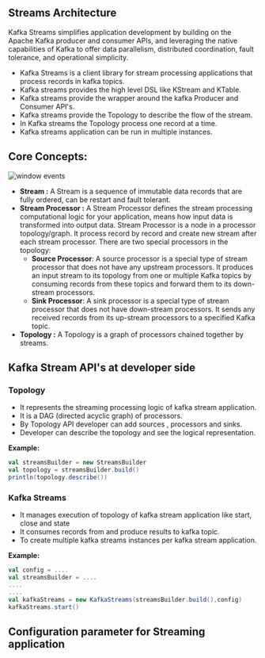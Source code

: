 ## Streams Architecture

Kafka Streams simplifies application development by building on the Apache Kafka producer and consumer APIs, and leveraging the native capabilities of Kafka to offer data parallelism, distributed coordination, fault tolerance, and operational simplicity.

 - Kafka Streams is a client library for stream processing applications that process records in kafka topics.
 - Kafka streams provides the high level DSL like KStream and KTable.
 - Kafka streams provide the wrapper around the kafka Producer and Consumer API's.
 - Kafka streams provide the Topology to describe the flow of the stream.
 - In Kafka streams the Topology process one record at a time.
 - Kafka streams application can be run in multiple instances. 

## Core Concepts:

 
![window events](https://github.com/gurditsingh/blog/blob/gh-pages/_screenshots/kafka-topology.png?raw=true) 
 - **Stream :** A Stream is a sequence of immutable data records that are fully ordered, can be restart and fault tolerant.
 - **Stream Processor :** A Stream Processor defines the stream processing computational logic for your application, means how input data is transformed into output data. Stream Processor is a node in a processor topology/graph. It process record by record and create new stream after each stream processor. There are two special processors in the topology:
	-   **Source Processor**: A source processor is a special type of  stream processor that does not have any upstream processors. It produces an input stream to its topology from one or multiple Kafka topics by consuming records from these topics and forward them to its down-stream processors.
	-   **Sink Processor**: A sink processor is a special type of stream processor that does not have down-stream processors. It sends any received records from its up-stream processors to a specified Kafka topic.
- **Topology :** A Topology is a graph of processors chained together by streams.


## Kafka Stream API's at developer side

### Topology

 - It represents the streaming processing logic of kafka stream application.
 - It is a DAG (directed acyclic graph) of processors.
 - By Topology API developer can add sources , processors and sinks.
 - Developer can describe the topology and see the logical representation.
 
 
 **Example:**
```scala
val streamsBuilder = new StreamsBuilder
val topology = streamsBuilder.build()
println(topology.describe())
``` 

### Kafka Streams

 - It manages execution of topology of kafka stream application like start, close and state
 - It consumes records from and produce results to kafka topic.
 - To create multiple kafka streams instances per kafka stream application.
 
 **Example:**
 ```scala
val config = ....
val streamsBuilder = ....
....
....
val kafkaStreams = new KafkaStreams(streamsBuilder.build(),config)
kafkaStreams.start()
```

## Configuration parameter for Streaming application


<!--stackedit_data:
eyJoaXN0b3J5IjpbLTEwMjQ0MzIzNjYsMjA4MjYwMTYxNiwtMj
ExMzcyOTkzMiwtOTMxNjIxOTUsNjM5NTM1MDAwLDE2MzY4ODkw
NTIsLTY3NjIxMzk2NiwtMTA4ODIxNDU1NCwtMTExMzU2MzgyNi
wtMTk0NDY3NzQ0MCwxNjcyODgzNzMxLC03NDU1ODQ3MTMsLTY0
NzI5OTY3OCw0MDgyMDM0ODYsLTE5NDg0NTM5NjUsNjYzNTM0OD
Y4LDM2MDQ4MDY4MCwxMDE4MTAwMjEzLDE1NjI3NzU1NjcsNTQ1
MTE2MzIzXX0=
-->